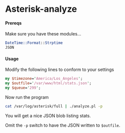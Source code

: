 # Asterisk-analyze


#### Prereqs 
Make sure you have these modules...
```perl
DateTime::Format::Strptime
JSON
```

#### Usage
Modify the following lines to conform to your settings
```perl
my $timezone='America/Los_Angeles';
my $outfile='/var/www/html/stats.json';
my $queue='299';
```

Now run the program
```bash
cat /var/log/asterisk/full | ./analyze.pl -p
```

You will get a nice JSON blob listing stats.

Omit the ```-p``` switch to have the JSON written to ```$outfile```.


